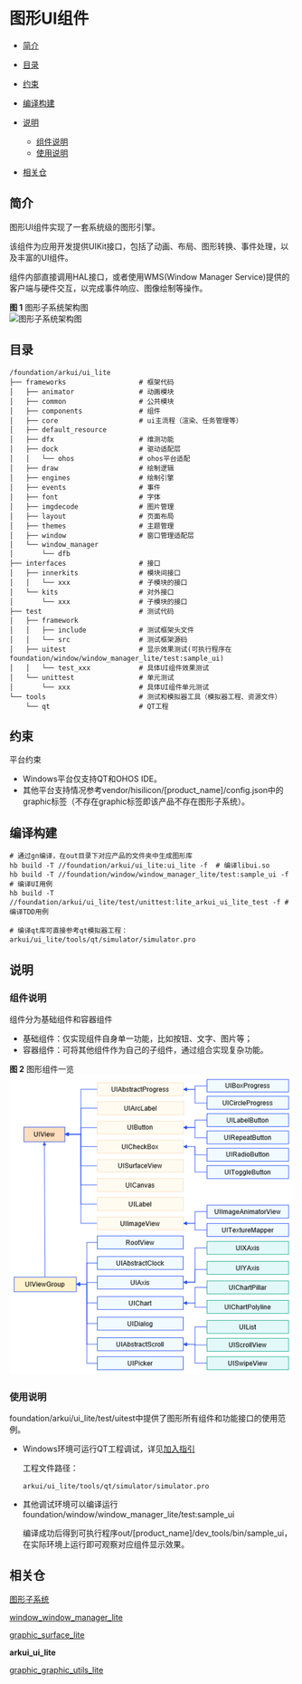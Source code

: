 # 图形UI组件<a name="ZH-CN_TOPIC_0000001123180295"></a>

-   [简介](#section11660541593)
-   [目录](#section161941989596)
-   [约束](#section119744591305)
-   [编译构建](#section137768191623)
-   [说明](#section1312121216216)
    -   [组件说明](#section66002422015)
    -   [使用说明](#section129654513264)

-   [相关仓](#section1371113476307)

## 简介<a name="section11660541593"></a>

图形UI组件实现了一套系统级的图形引擎。

该组件为应用开发提供UIKit接口，包括了动画、布局、图形转换、事件处理，以及丰富的UI组件。

组件内部直接调用HAL接口，或者使用WMS\(Window Manager Service\)提供的客户端与硬件交互，以完成事件响应、图像绘制等操作。

**图 1**  图形子系统架构图<a name="fig1358754417214"></a>  
![](figures/图形子系统架构图.png "图形子系统架构图")

## 目录<a name="section161941989596"></a>

```
/foundation/arkui/ui_lite
├── frameworks                  # 框架代码
│   ├── animator                # 动画模块
│   ├── common                  # 公共模块
│   ├── components              # 组件
│   ├── core                    # ui主流程（渲染、任务管理等）
│   ├── default_resource
│   ├── dfx                     # 维测功能
│   ├── dock                    # 驱动适配层
│   │   └── ohos                # ohos平台适配
│   ├── draw                    # 绘制逻辑
│   ├── engines                 # 绘制引擎
│   ├── events                  # 事件
│   ├── font                    # 字体
│   ├── imgdecode               # 图片管理
│   ├── layout                  # 页面布局
│   ├── themes                  # 主题管理
│   ├── window                  # 窗口管理适配层
│   └── window_manager
│       └── dfb
├── interfaces                  # 接口
│   ├── innerkits               # 模块间接口
│   │   └── xxx                 # 子模块的接口
│   └── kits                    # 对外接口
│       └── xxx                 # 子模块的接口
├── test                        # 测试代码
│   ├── framework
│   │   ├── include             # 测试框架头文件
│   │   └── src                 # 测试框架源码
│   ├── uitest                  # 显示效果测试(可执行程序在foundation/window/window_manager_lite/test:sample_ui)
│   │   └── test_xxx            # 具体UI组件效果测试
│   └── unittest                # 单元测试
│       └── xxx                 # 具体UI组件单元测试
└── tools                       # 测试和模拟器工具（模拟器工程、资源文件）
    └── qt                      # QT工程
```

## 约束<a name="section119744591305"></a>

平台约束

-   Windows平台仅支持QT和OHOS IDE。
-   其他平台支持情况参考vendor/hisilicon/\[product\_name\]/config.json中的graphic标签（不存在graphic标签即该产品不存在图形子系统）。

## 编译构建<a name="section137768191623"></a>

```
# 通过gn编译，在out目录下对应产品的文件夹中生成图形库
hb build -T //foundation/arkui/ui_lite:ui_lite -f  # 编译libui.so
hb build -T //foundation/window/window_manager_lite/test:sample_ui -f # 编译UI用例
hb build -T //foundation/arkui/ui_lite/test/unittest:lite_arkui_ui_lite_test -f # 编译TDD用例

# 编译qt库可直接参考qt模拟器工程：arkui/ui_lite/tools/qt/simulator/simulator.pro
```

## 说明<a name="section1312121216216"></a>

### 组件说明<a name="section66002422015"></a>

组件分为基础组件和容器组件

-   基础组件：仅实现组件自身单一功能，比如按钮、文字、图片等；
-   容器组件：可将其他组件作为自己的子组件，通过组合实现复杂功能。

**图 2**  图形组件一览<a name="fig1594213196218"></a>  
![](figures/图形组件一览.png "图形组件一览")

### 使用说明<a name="section129654513264"></a>

foundation/arkui/ui_lite/test/uitest中提供了图形所有组件和功能接口的使用范例。

-   Windows环境可运行QT工程调试，详见[加入指引](https://gitee.com/openharmony/arkui_ui_lite/wikis/%E5%BF%AB%E9%80%9F%E5%8A%A0%E5%85%A5/%E5%8A%A0%E5%85%A5%E6%8C%87%E5%BC%95)

    工程文件路径：

    ```
    arkui/ui_lite/tools/qt/simulator/simulator.pro
    ```

-   其他调试环境可以编译运行foundation/window/window_manager_lite/test:sample\_ui

    编译成功后得到可执行程序out/\[product\_name\]/dev\_tools/bin/sample\_ui，在实际环境上运行即可观察对应组件显示效果。


## 相关仓<a name="section1371113476307"></a>

[图形子系统](https://gitee.com/openharmony/docs/blob/master/zh-cn/readme/%E5%9B%BE%E5%BD%A2%E5%AD%90%E7%B3%BB%E7%BB%9F.md)

[window_window_manager_lite](https://gitee.com/openharmony/window_window_manager_lite/blob/master/README_zh.md)

[graphic_surface_lite](https://gitee.com/openharmony/graphic_surface_lite/blob/master/README_zh.md)

**arkui_ui_lite**

[graphic_graphic_utils_lite](https://gitee.com/openharmony/graphic_graphic_utils_lite/blob/master/README_zh.md)
